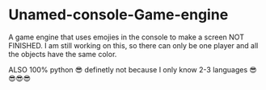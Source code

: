 # Unamed-console-Game-engine
A game engine that uses emojies in the console to make a screen
NOT FINISHED. I am still working on this, so there can only be one player and all the objects have the same color.

ALSO 100% python 😎 definetly not because I only know 2-3 languages 😎😎😎😎
